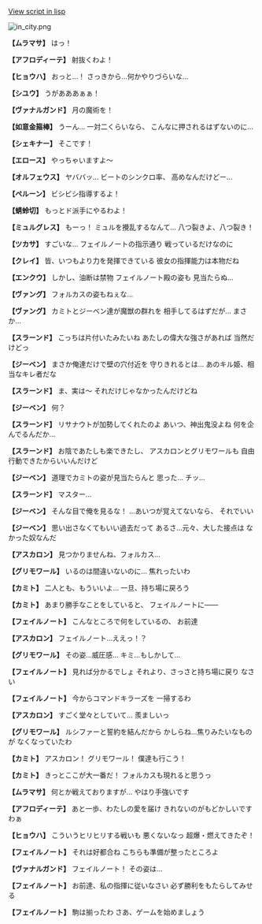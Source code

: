 [View script in lisp](../scripts/210102111.txt)

![in_city.png](../images/backgrounds/in_city.png)

**【ムラマサ】**
はっ！

**【アフロディーテ】**
射抜くわよ！

**【ヒョウハ】**
おっと…！
さっきから…何かやりづらいな…

**【シユウ】**
うがあああぁぁ！

**【ヴァナルガンド】**
月の魔術を！

**【如意金箍棒】**
うーん…
一対二くらいなら、
こんなに押されるはずないのに…

**【シェキナー】**
そこです！

**【エロース】**
やっちゃいますよ～

**【オルフェウス】**
ヤババッ…
ビートのシンクロ率、
高めなんだけどー…

**【ペルーン】**
ビシビシ指導するよ！

**【蜻蛉切】**
もっとド派手にやるわよ！

**【ミュルグレス】**
もーっ！
ミュルを攪乱するなんて…
八つ裂きよ、八つ裂き！

**【ツカサ】**
すごいな…
フェイルノートの指示通り
戦っているだけなのに

**【クレイ】**
皆、いつもより力を発揮できている
彼女の指揮能力は本物だね

**【エンクウ】**
しかし、油断は禁物
フェイルノート殿の姿も
見当たらぬ…

**【ヴァング】**
フォルカスの姿もねぇな…

**【ヴァング】**
カミトとジーベン達が魔獣の群れを
相手してるはずだが…
まさか…

**【スラーンド】**
こっちは片付いたみたいね
あたしの偉大な強さがあれば
当然だけどっ

**【ジーベン】**
まさか俺達だけで壁の穴付近を
守りきれるとは…
あのキル姫、相当なキレ者だな

**【スラーンド】**
ま、実は～
それだけじゃなかったんだけどね

**【ジーベン】**
何？

**【スラーンド】**
リサナウトが加勢してくれたのよ
あいつ、神出鬼没よね
何を企んでるんだか…

**【スラーンド】**
お陰であたしも楽できたし、
アスカロンとグリモワールも
自由行動できたからいいんだけど

**【ジーベン】**
道理でカミトの姿が見当たらんと
思った…
チッ…

**【スラーンド】**
マスター…

**【ジーベン】**
そんな目で俺を見るな！
…あいつが覚えてないなら、
それでいい

**【ジーベン】**
思い出さなくてもいい過去だって
あるさ…元々、大した接点は
なかった奴なんだ

**【アスカロン】**
見つかりませんね、フォルカス…

**【グリモワール】**
いるのは間違いないのに…
焦れったいわ

**【カミト】**
二人とも、もういいよ…
一旦、持ち場に戻ろう

**【カミト】**
あまり勝手なことをしていると、
フェイルノートに――

**【フェイルノート】**
こんなところで何をしているの、
お前達

**【アスカロン】**
フェイルノート…ええっ！？

**【グリモワール】**
その姿…威圧感…
キミ…もしかして…

**【フェイルノート】**
見れば分かるでしょ
それより、さっさと持ち場に戻り
なさい

**【フェイルノート】**
今からコマンドキラーズを
一掃するわ

**【アスカロン】**
すごく堂々としていて…
羨ましいっ

**【グリモワール】**
ルシファーと誓約を結んだから
かしらね…焦りみたいなものが
なくなっていたわ

**【カミト】**
アスカロン！
グリモワール！
僕達も行こう！

**【カミト】**
きっとここが大一番だ！
フォルカスも現れると思うっ

**【ムラマサ】**
何とか戦えておりますが…
やはり手強いです

**【アフロディーテ】**
あと一歩、わたしの愛を届け
きれないのがもどかしいですわぁ

**【ヒョウハ】**
こういうヒリヒリする戦いも
悪くないなっ
超爆・燃えてきたぞ！

**【フェイルノート】**
それは好都合ね
こちらも準備が整ったところよ

**【ヴァナルガンド】**
フェイルノート！
その姿は…

**【フェイルノート】**
お前達、私の指揮に従いなさい
必ず勝利をもたらしてみせる

**【フェイルノート】**
駒は揃ったわ
さあ、ゲームを始めましょう